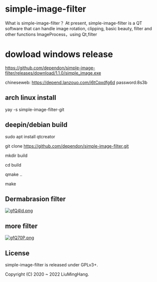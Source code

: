 # simple-image-filter
What is simple-image-filter？
At present, simple-image-filter is a QT software that can handle image rotation, clipping, basic beauty, filter and other functions
ImageProcess，using Qt,filter
# dowload windows release

https://github.com/dependon/simple-image-filter/releases/download/1.1.0/simple_image.exe

chineseweb:
https://depend.lanzouo.com/i6tCpxdfg6d
password:8s3b

## arch linux install 
yay -s simple-image-filter-git

## deepin/debian build
sudo apt install qtcreator 

git clone https://github.com/dependon/simple-image-filter.git

mkdir build

cd build

qmake ..

make 

## Dermabrasion filter
[![gfQ4ld.png](https://z3.ax1x.com/2021/05/18/gfQ4ld.png)](https://imgtu.com/i/gfQ4ld)

## more filter
[![gfQ70P.png](https://z3.ax1x.com/2021/05/18/gfQ70P.png)](https://imgtu.com/i/gfQ70P)


## License
simple-image-filter is released under GPLv3+. 

Copyright (C) 2020 ~ 2022 LiuMingHang. 
